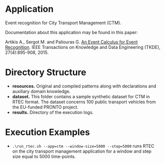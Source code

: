 # Application

Event recognition for City Transport Management (CTM).

Documentation about this application may be found in this paper:

Artikis A., Sergot M. and Paliouras G. [An Event Calculus for Event Recognition](http://cer.iit.demokritos.gr/publications/papers/2015/artikis-TKDE14.pdf). IEEE Transactions on Knowledge and Data Engineering (TKDE), 27(4):895-908, 2015.

# Directory Structure
- **resources.** Original and compiled patterns along with declarations and auxiliary domain knowledge.
- **dataset.** This folder contains a sample synthetic dataset for CTM in RTEC format. The dataset concerns 100 public transport vehicles from the EU-funded PRONTO project. 
- **results.** Directory of the execution logs.


# Execution Examples
- ```.\run_rtec.sh --app=ctm --window-size=5000 --step=5000``` runs RTEC on the city transport management application for a window and step size equal to 5000 time-points.
